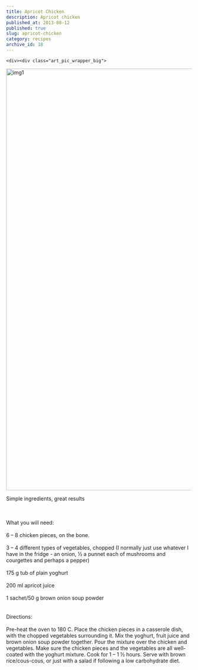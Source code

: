 ```yaml
---
title: Apricot Chicken
description: Apricot chicken
published_at: 2013-08-12
published: true
slug: apricot-chicken
category: recipes
archive_id: 18
---
```


    <div><div class="art_pic_wrapper_big">

<img src="/assets/images/articles/rend_result_4.jpg" alt="img1" width="2000" height="1142"><br><p>Simple ingredients, great results</p>

</div>
<br><br><span class="underLine">What you will need:</span><br><br>
6 – 8 chicken pieces, on the bone.<br><br>
3 – 4 different types of vegetables, chopped (I normally just use whatever I have in the fridge - an onion,  ½ a punnet each of mushrooms and courgettes and perhaps a pepper)<br><br>
175 g tub of plain yoghurt<br><br>
200 ml apricot juice<br><br>
1 sachet/50 g brown onion soup powder<br><br><br><span class="underLine">Directions:</span><br><br>
Pre-heat the oven to 180 C. Place the chicken pieces in a casserole dish, with the chopped vegetables surrounding it. Mix the yoghurt, fruit juice and brown onion soup powder together. Pour the mixture over the chicken and vegetables. Make sure the chicken pieces and the vegetables are all well-coated with the yoghurt mixture. Cook for 1 – 1 ½ hours. Serve with brown rice/cous-cous, or just with a salad if following a low carbohydrate diet.</div>
